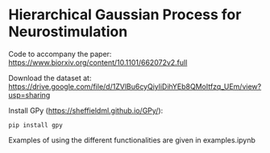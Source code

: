 # Hierarchical Gaussian Process for Neurostimulation
Code to accompany the paper: https://www.biorxiv.org/content/10.1101/662072v2.full

Download the dataset at: https://drive.google.com/file/d/1ZVlBu6cyQiyliDihYEb8QMoItfzq_UEm/view?usp=sharing

Install GPy (https://sheffieldml.github.io/GPy/):

	pip install gpy

Examples of using the different functionalities are given in examples.ipynb